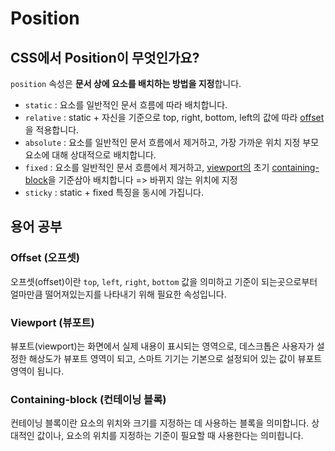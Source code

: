 # Position
## CSS에서 Position이 무엇인가요?
`position` 속성은 **문서 상에 요소를 배치하는 방법을 지정**합니다.
- `static` : 요소를 일반적인 문서 흐름에 따라 배치합니다.
- `relative` : static + 자신을 기준으로 top, right, bottom, left의 값에 따라 [offset](#offset-오프셋)을 적용합니다.
- `absolute` : 요소를 일반적인 문서 흐름에서 제거하고, 가장 가까운 위치 지정 부모 요소에 대해 상대적으로 배치합니다.
- `fixed` : 요소를 일반적인 문서 흐름에서 제거하고, [viewport의](#viewport-뷰포트) 초기 [containing-block](#containing-block-컨테이닝-블록)을 기준삼아 배치합니다 => 바뀌지 않는 위치에 지정
- `sticky` : static + fixed 특징을 동시에 가집니다.



## 용어 공부
### Offset (오프셋)
오프셋(offset)이란 `top`, `left`, `right`, `bottom` 값을 의미하고 기준이 되는곳으로부터 얼마만큼 떨어져있는지를 나타내기 위해 필요한 속성입니다.
### Viewport (뷰포트)
뷰포트(viewport)는 화면에서 실제 내용이 표시되는 영역으로, 데스크톱은 사용자가 설정한 해상도가 뷰포트 영역이 되고, 스마트 기기는 기본으로 설정되어 있는 값이 뷰포트 영역이 됩니다.
### Containing-block (컨테이닝 블록)
컨테이닝 블록이란 요소의 위치와 크기를 지정하는 데 사용하는 블록을 의미합니다. 상대적인 값이나, 요소의 위치를 지정하는 기준이 필요할 때 사용한다는 의미힙니다.